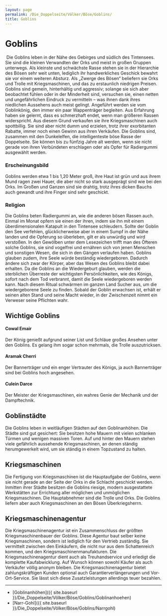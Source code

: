 ```yaml
---
layout: page
permalink: /Die_Doppelseite/Völker/Böse/Goblins/
title: Goblins
---
```


# Goblins

<img alt="" src="{{ site.baseurl }}/assets/pics/weltenbuch/gallery/rassen/nrm/goblin.jpg" />
Die Goblins leben in der Nähe des Gebirges und südlich des Tintensees. Sie sind die kleinen Verwandten der Orks und meist in großen Gruppen unterwegs. Als kleinste und schwächste Rasse stehen sie in der Hierarchie des Bösen sehr weit unten, lediglich ihr handwerkliches Geschick bewahrt sie vor einem weiteren Absturz. Als &bdquo;Zwerge des Bösen&ldquo; beliefern sie Orks und Trolle mit Kriegsmaschinen, und das zu erstaunlich niedrigen Preisen. Goblins sind gemein, hinterhältig und aggressiv; solange sie sich aber beobachtet fühlen oder in der Minderheit sind, versuchen sie, einen netten und ungefährlichen Eindruck zu vermitteln &ndash; was ihnen dank ihres niedlichen Aussehens auch meist gelingt. Angeführt werden sie vom Goblinkönig, den immer ein paar Wappenträger begleiten. Aus Erfahrung haben sie gelernt, dass es schmerzhaft endet, wenn man größeren Rassen widerspricht. Aus diesem Grund verkaufen sie ihre Kriegsmaschinen auch spottbillig. Sie sind aber nicht dumm und erzielen, trotz ihrer exorbitanten Rabatte, immer noch einen Gewinn aus ihren Verkäufen. Die Goblins sind, zusammen mit den Dunkelelfen, die intelligenteste böse Rasse der Doppelseite. Sie können bis zu fünfzig Jahre alt werden, wenn sie nicht gerade von ihren Verbündeten erschlagen oder als Opfer für Radiergummi ausgewählt werden.

### Erscheinungsbild

Goblins werden etwa 1 bis 1,20 Meter groß, ihre Haut ist grün und aus ihrem Mund ragen zwei Hauer, die aber nicht so stark ausgeprägt sind wie bei den Orks. Im Großen und Ganzen sind sie drahtig, trotz ihres dicken Bauchs auch gewandt und ihre Finger sind sehr geschickt.

### Religion

Die Goblins beten Radiergummi an, wie die anderen bösen Rassen auch. Einmal im Monat opfern sie einen der ihren, indem sie ihn mit einem überdimensionalen Katapult in den Tintensee schleudern. Sollte der Goblin den See verfehlen, glücklicherweise aber in einem Sumpf in der Nähe landen und die Opferung so überleben, gilt er als unwürdig und wird verstoßen. In den Gewölben unter dem Lesezeichen trifft man des Öfteren solche Goblins, sie sind vogelfrei und ernähren sich von jenen Menschen und sonstigen Wesen, die sich in den Gängen verlaufen haben. Goblins glauben zudem, ihre Seele würde beständig wiedergeboren. Dadurch ändere sich zwar der Körper, aber das Wesen des Goblins bleibt dabei erhalten. Da die Goblins an die Wiedergeburt glauben, werden die sterblichen Überreste der wichtigsten Persönlichkeiten, wie des Königs, sofort nach dem Tod verbrannt, damit die Seele wiedergeboren werden kann. Nach diesem Ritual schwärmen im ganzen Land Sucher aus, um die wiedergeborene Seele zu finden. Sobald der Goblin erwachsen ist, erhält er seinen alten Stand und seine Macht wieder, in der Zwischenzeit nimmt ein Verweser seine Pflichten wahr.

## Wichtige Goblins

#### Cowal Emair

Der König genießt aufgrund seiner List und Schläue großes Ansehen unter den Goblins. Es gelang ihm sogar schon mehrmals, die Trolle auszutricksen.

#### Aramak Cherri

Der Bannerträger und ein enger Vertrauter des Königs, ja auch Bannerträger sind bei Goblins hoch angesehen.

#### Culein Darce

Der Meister der Kriegsmaschinen, ein wahres Genie der Mechanik und der Dampftechnik.

## Goblinstädte

Die Goblins leben in weitläufigen Städten auf den Goblinanhöhen. Die Städte sind gut gesichert: Sie besitzen hohe Mauern mit vielen schlanken Türmen und wenigen massiven Toren. Auf und hinter den Mauern stehen viele gefährlich aussehende Kriegsmaschinen, an denen ständig herumgewerkelt wird, um sie ständig in einem Topzustand zu halten.

## Kriegsmaschinen

Die Fertigung von Kriegsmaschinen ist die Hauptaufgabe der Goblins, wenn sie nicht gerade an der Seite der Orks in die Schlacht geschickt werden. Inmitten ihrer Städte besitzen die Goblins riesige, modern ausgestattete Werkstätten zur Errichtung aller möglichen und unmöglichen Kriegsmaschinen. Die Hauptabnehmer sind die Trolle und Orks. Die Goblins liefern aber auch Kriegsmaschinen an den Bösen Überkriegsherrn.

## Kriegsmaschinenagentur

Die Kriegsmaschinenagentur ist ein Zusammenschluss der größten Kriegsmaschinenbauer der Goblins. Diese Agentur baut selber keine Kriegsmaschinen, sondern ist lediglich für den Vertrieb zuständig. Sie vermittelt zwischen den Einkäufern, die nicht nur aus dem Schattenreich kommen, und den Kriegsmaschinenmanufakturen. Die Kriegsmaschinenagentur dient auch als Treuhandservice und erledigt die komplette Kaufabwicklung. Auf Wunsch können sowohl Käufer als auch Verkäufer völlig anonym bleiben. Die Kriegsmaschinenagentur bietet zahlungskräftigen Kunden optional auch Garantierverlängerungen und Vor-Ort-Service. Sie lässt sich diese Zusatzleistungen allerdings teuer bezahlen.


***
- [Goblinanhöhen]({{ site.baseurl }}/Die_Doppelseite/Völker/Böse/Goblins/Goblinanhoehen)
- [Narr-Gohl]({{ site.baseurl }}/Die_Doppelseite/Völker/Böse/Goblins/Narrgohl)

